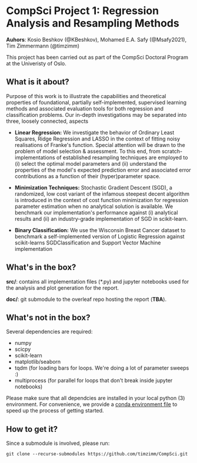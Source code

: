 # CompSci Project 1: Regression Analysis and Resampling Methods
**Auhors**: Kosio Beshkov (@KBeshkov), Mohamed E.A. Safy (@Msafy2021), Tim Zimmermann (@timzimm)

This project has been carried out as part of the CompSci Doctoral Program at the
Univeristy of Oslo.

## What is it about?
Purpose of this work is to illustrate the capabilities and theoretical
properties of foundational, partially self-implemented, supervised learning methods
and associated evaluation tools for both regression and classification problems.
Our in-depth investigations may be separated into three, loosely connected,
aspects

* **Linear Regression:** We investigate the behavior of Ordinary Least
        Squares, Ridge Regression and LASSO in the context of fitting noisy
        realisations of Franke's function. Special attention will be drawn to
        the problem of model selection \& assessment. To this end, from
        scratch-implementations of established resampling techniques are
        employed to (i) select the optimal model parameters and (ii) understand
        the properties of the model's expected prediction error and associated
        error contributions as a function of their (hyper)parameter space.

* **Minimization Techniques:** Stochastic Gradient Descent (SGD), a
        randomized, low cost variant of the infamous steepest decent algorithm
        is introduced in the context of cost function minimization for
        regression parameter estimation when no analytical solution is
        available. We benchmark our implementation's performance against (i)
        analytical results and (ii) an industry-grade implementation of SGD in
        scikit-learn.

* **Binary Classification:** We use the Wisconsin Breast Cancer dataset to benchmark 
    a self-implemented version of Logistic Regression against scikit-learns
    SGDClassification and Support Vector Machine implementation


## What's in the box?
**src/**: contains all implementation files (*.py) and jupyter notebooks used
for the analysis and plot generation for the report.

**doc/**: git submodule to the overleaf repo hosting the report (**TBA**).

## What's not in the box? 
Several dependencies are required:
- numpy
- scicpy
- scikit-learn
- matplotlib/seaborn
- tqdm (for loading bars for loops. We're doing a lot of parameter sweeps :)
- multiprocess (for parallel for loops that don't break inside jupyter notebooks)

Please make sure that all dependcies are installed in your local python (3)
environment. For convenience, we provide a 
[conda environment file](./config/env.yml) to speed up the process of getting
started.

## How to get it?
Since a submodule is involved, please run:
```
git clone --recurse-submodules https://github.com/timzimm/CompSci.git
```
